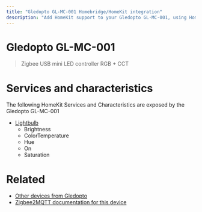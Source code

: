 ```yaml
---
title: "Gledopto GL-MC-001 Homebridge/HomeKit integration"
description: "Add HomeKit support to your Gledopto GL-MC-001, using Homebridge, Zigbee2MQTT and homebridge-z2m."
---
```

<!---
This file has been GENERATED using src/docgen/docgen.ts
DO NOT EDIT THIS FILE MANUALLY!
-->
# Gledopto GL-MC-001
> Zigbee USB mini LED controller RGB + CCT


# Services and characteristics
The following HomeKit Services and Characteristics are exposed by
the Gledopto GL-MC-001

* [Lightbulb](../../light.md)
  * Brightness
  * ColorTemperature
  * Hue
  * On
  * Saturation


# Related
* [Other devices from Gledopto](../index.md#gledopto)
* [Zigbee2MQTT documentation for this device](https://www.zigbee2mqtt.io/devices/GL-MC-001.html)